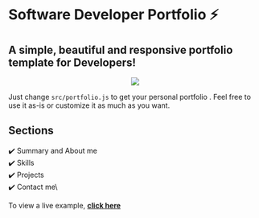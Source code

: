 # Software Developer Portfolio ⚡️ 

## A simple, beautiful and responsive portfolio template for Developers!


<p align="center">
  <kbd>
    <img src="portfolio.gif"></img>
  </kbd>
</p>


Just change `src/portfolio.js` to get your personal portfolio . Feel free to use it as-is or customize it as much as you want.


## Sections 
✔️ Summary and About me\
✔️ Skills\
✔️ Projects\
✔️ Contact me\

To view a live example, **[click here]( https://ishangoyal13.github.io/Portfolio/)**
